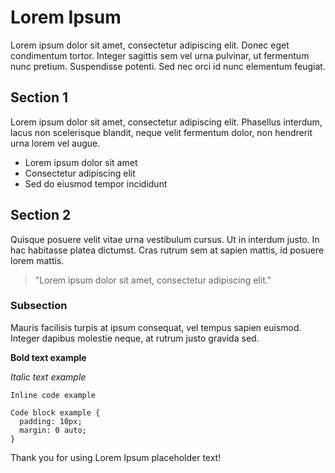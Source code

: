 # Lorem Ipsum

Lorem ipsum dolor sit amet, consectetur adipiscing elit. Donec eget condimentum tortor. Integer sagittis sem vel urna pulvinar, ut fermentum nunc pretium. Suspendisse potenti. Sed nec orci id nunc elementum feugiat.

## Section 1

Lorem ipsum dolor sit amet, consectetur adipiscing elit. Phasellus interdum, lacus non scelerisque blandit, neque velit fermentum dolor, non hendrerit urna lorem vel augue.

* Lorem ipsum dolor sit amet
* Consectetur adipiscing elit
* Sed do eiusmod tempor incididunt

## Section 2

Quisque posuere velit vitae urna vestibulum cursus. Ut in interdum justo. In hac habitasse platea dictumst. Cras rutrum sem at sapien mattis, id posuere lorem mattis.

> "Lorem ipsum dolor sit amet, consectetur adipiscing elit."

### Subsection

Mauris facilisis turpis at ipsum consequat, vel tempus sapien euismod. Integer dapibus molestie neque, at rutrum justo gravida sed.

**Bold text example**

*Italic text example*

`Inline code example`

```
Code block example {
  padding: 10px;
  margin: 0 auto;
}
```

Thank you for using Lorem Ipsum placeholder text!
